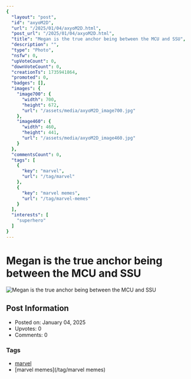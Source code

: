```yaml
---
{
  "layout": "post",
  "id": "axyoM2D",
  "url": "/2025/01/04/axyoM2D.html",
  "post_url": "/2025/01/04/axyoM2D.html",
  "title": "Megan is the true anchor being between the MCU and SSU",
  "description": "",
  "type": "Photo",
  "nsfw": 0,
  "upVoteCount": 0,
  "downVoteCount": 0,
  "creationTs": 1735941864,
  "promoted": 0,
  "badges": [],
  "images": {
    "image700": {
      "width": 700,
      "height": 672,
      "url": "/assets/media/axyoM2D_image700.jpg"
    },
    "image460": {
      "width": 460,
      "height": 441,
      "url": "/assets/media/axyoM2D_image460.jpg"
    }
  },
  "commentsCount": 0,
  "tags": [
    {
      "key": "marvel",
      "url": "/tag/marvel"
    },
    {
      "key": "marvel memes",
      "url": "/tag/marvel-memes"
    }
  ],
  "interests": [
    "superhero"
  ]
}
---
```


# Megan is the true anchor being between the MCU and SSU

![Megan is the true anchor being between the MCU and SSU](/assets/media/axyoM2D_image700.jpg)

## Post Information

- Posted on: January 04, 2025
- Upvotes: 0
- Comments: 0

### Tags

- [marvel](/tag/marvel)
- [marvel memes](/tag/marvel memes)
